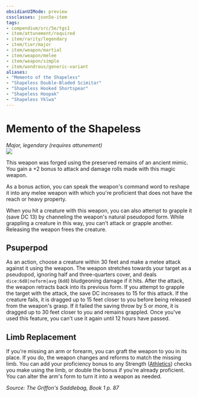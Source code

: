 ```yaml
---
obsidianUIMode: preview
cssclasses: json5e-item
tags:
- compendium/src/5e/tgs1
- item/attunement/required
- item/rarity/legendary
- item/tier/major
- item/weapon/martial
- item/weapon/melee
- item/weapon/simple
- item/wondrous/generic-variant
aliases: 
- "Memento of the Shapeless"
- "Shapeless Double-Bladed Scimitar"
- "Shapeless Hooked Shortspear"
- "Shapeless Hoopak"
- "Shapeless Yklwa"
---
```

# Memento of the Shapeless
*Major, legendary (requires attunement)*  
![](https://raw.githubusercontent.com/TheGiddyLimit/homebrew/master/_img/TGS1/Memento-of-the-Shapeless.webp#right)  


This weapon was forged using the preserved remains of an ancient mimic. You gain a +2 bonus to attack and damage rolls made with this magic weapon.

As a bonus action, you can speak the weapon's command word to reshape it into any melee weapon with which you're proficient that does not have the reach or heavy property.

When you hit a creature with this weapon, you can also attempt to grapple it (save DC 13) by channeling the weapon's natural pseudopod form. While grappling a creature in this way, you can't attack or grapple another. Releasing the weapon frees the creature.

## Psuperpod

As an action, choose a creature within 30 feet and make a melee attack against it using the weapon. The weapon stretches towards your target as a pseudopod, ignoring half and three-quarters cover, and deals `dice:6d8|noform|avg` (`6d8`) bludgeoning damage if it hits. After the attack, the weapon retracts back into its previous form. If you attempt to grapple the target with the attack, the save DC increases to 15 for this attack. If the creature fails, it is dragged up to 15 feet closer to you before being released from the weapon's grasp. If it failed the saving throw by 5 or more, it is dragged up to 30 feet closer to you and remains grappled. Once you've used this feature, you can't use it again until 12 hours have passed.

## Limb Replacement

If you're missing an arm or forearm, you can graft the weapon to you in its place. If you do, the weapon changes and reforms to match the missing limb. You can add your proficiency bonus to any Strength ([Athletics](/compendium/rules/skills.md#Athletics)) checks you make using the limb, or double the bonus if you're already proficient. You can alter the arm's form to turn it into a weapon as needed.

*Source: The Griffon's Saddlebag, Book 1 p. 87*